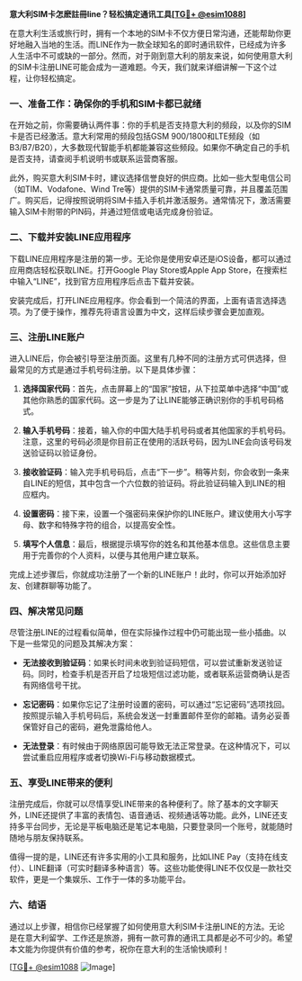 **意大利SIM卡怎麽註冊line？轻松搞定通讯工具[[TG💪+ @esim1088](https://t.me/s/esim1088)]**

在意大利生活或旅行时，拥有一个本地的SIM卡不仅方便日常沟通，还能帮助你更好地融入当地的生活。而LINE作为一款全球知名的即时通讯软件，已经成为许多人生活中不可或缺的一部分。然而，对于刚到意大利的朋友来说，如何使用意大利的SIM卡注册LINE可能会成为一道难题。今天，我们就来详细讲解一下这个过程，让你轻松搞定。

### 一、准备工作：确保你的手机和SIM卡都已就绪

在开始之前，你需要确认两件事：你的手机是否支持意大利的频段，以及你的SIM卡是否已经激活。意大利常用的频段包括GSM 900/1800和LTE频段（如B3/B7/B20），大多数现代智能手机都能兼容这些频段。如果你不确定自己的手机是否支持，请查阅手机说明书或联系运营商客服。

此外，购买意大利SIM卡时，建议选择信誉良好的供应商。比如一些大型电信公司（如TIM、Vodafone、Wind Tre等）提供的SIM卡通常质量可靠，并且覆盖范围广。购买后，记得按照说明将SIM卡插入手机并激活服务。通常情况下，激活需要输入SIM卡附带的PIN码，并通过短信或电话完成身份验证。

### 二、下载并安装LINE应用程序

下载LINE应用程序是注册的第一步。无论你是使用安卓还是iOS设备，都可以通过应用商店轻松获取LINE。打开Google Play Store或Apple App Store，在搜索栏中输入“LINE”，找到官方应用程序后点击下载并安装。

安装完成后，打开LINE应用程序。你会看到一个简洁的界面，上面有语言选择选项。为了便于操作，推荐先将语言设置为中文，这样后续步骤会更加直观。

### 三、注册LINE账户

进入LINE后，你会被引导至注册页面。这里有几种不同的注册方式可供选择，但最常见的方式是通过手机号码注册。以下是具体步骤：

1. **选择国家代码**：首先，点击屏幕上的“国家”按钮，从下拉菜单中选择“中国”或其他你熟悉的国家代码。这一步是为了让LINE能够正确识别你的手机号码格式。
   
2. **输入手机号码**：接着，输入你的中国大陆手机号码或者其他国家的手机号码。注意，这里的号码必须是你目前正在使用的活跃号码，因为LINE会向该号码发送验证码以验证身份。

3. **接收验证码**：输入完手机号码后，点击“下一步”。稍等片刻，你会收到一条来自LINE的短信，其中包含一个六位数的验证码。将此验证码输入到LINE的相应框内。

4. **设置密码**：接下来，设置一个强密码来保护你的LINE账户。建议使用大小写字母、数字和特殊字符的组合，以提高安全性。

5. **填写个人信息**：最后，根据提示填写你的姓名和其他基本信息。这些信息主要用于完善你的个人资料，以便与其他用户建立联系。

完成上述步骤后，你就成功注册了一个新的LINE账户！此时，你可以开始添加好友、创建群聊等功能了。

### 四、解决常见问题

尽管注册LINE的过程看似简单，但在实际操作过程中仍可能出现一些小插曲。以下是一些常见的问题及其解决方案：

- **无法接收到验证码**：如果长时间未收到验证码短信，可以尝试重新发送验证码。同时，检查手机是否开启了垃圾短信过滤功能，或者联系运营商确认是否有网络信号干扰。

- **忘记密码**：如果你忘记了注册时设置的密码，可以通过“忘记密码”选项找回。按照提示输入手机号码后，系统会发送一封重置邮件至你的邮箱。请务必妥善保管好自己的密码，避免泄露给他人。

- **无法登录**：有时候由于网络原因可能导致无法正常登录。在这种情况下，可以尝试重启应用程序或者切换Wi-Fi与移动数据模式。

### 五、享受LINE带来的便利

注册完成后，你就可以尽情享受LINE带来的各种便利了。除了基本的文字聊天外，LINE还提供了丰富的表情包、语音通话、视频通话等功能。此外，LINE还支持多平台同步，无论是平板电脑还是笔记本电脑，只要登录同一个账号，就能随时随地与朋友保持联系。

值得一提的是，LINE还有许多实用的小工具和服务，比如LINE Pay（支持在线支付）、LINE翻译（可实时翻译多种语言）等。这些功能使得LINE不仅仅是一款社交软件，更是一个集娱乐、工作于一体的多功能平台。

### 六、结语

通过以上步骤，相信你已经掌握了如何使用意大利SIM卡注册LINE的方法。无论是在意大利留学、工作还是旅游，拥有一款可靠的通讯工具都是必不可少的。希望本文能为你提供有价值的参考，祝你在意大利的生活愉快顺利！

[[TG💪+ @esim1088](https://t.me/s/esim1088) ![Image](https://i.postimg.cc/4NQfJmqS/Snipaste-2025-05-13-00-14-12.png)]